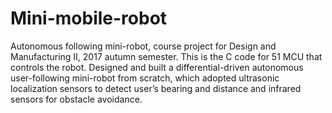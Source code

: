 # Mini-mobile-robot
Autonomous following mini-robot, course project for Design and Manufacturing II, 2017 autumn semester.
This is the C code for 51 MCU that controls the robot. Designed and built a differential-driven autonomous user-following mini-robot from scratch, which adopted ultrasonic localization sensors to detect user’s bearing and distance and infrared sensors for obstacle avoidance.

